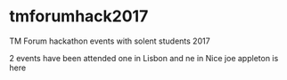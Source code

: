 # tmforumhack2017
TM Forum hackathon events with solent students 2017

2 events have been attended one in Lisbon and ne in Nice 
joe appleton is here
